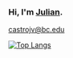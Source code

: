 ### Hi, I'm [Julian](https://www.linkedin.com/in/julian-castro-7950aa1a7/). 

castrojv@bc.edu

[![Top Langs](https://github-readme-stats.vercel.app/api/top-langs/?username=juliancstrocodes)](https://github.com/juliancstrocodes/github-readme-stats)

